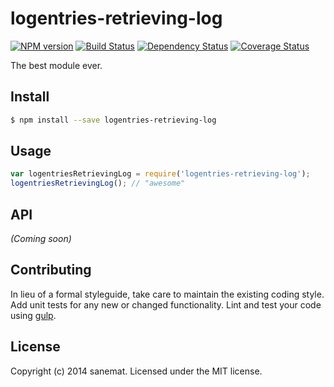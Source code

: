 # logentries-retrieving-log
[![NPM version][npm-image]][npm-url] [![Build Status][travis-image]][travis-url] [![Dependency Status][daviddm-url]][daviddm-image] [![Coverage Status][coveralls-image]][coveralls-url]

The best module ever.


## Install

```bash
$ npm install --save logentries-retrieving-log
```


## Usage

```javascript
var logentriesRetrievingLog = require('logentries-retrieving-log');
logentriesRetrievingLog(); // "awesome"
```

## API

_(Coming soon)_


## Contributing

In lieu of a formal styleguide, take care to maintain the existing coding style. Add unit tests for any new or changed functionality. Lint and test your code using [gulp](http://gulpjs.com/).


## License

Copyright (c) 2014 sanemat. Licensed under the MIT license.



[npm-url]: https://npmjs.org/package/logentries-retrieving-log
[npm-image]: https://badge.fury.io/js/logentries-retrieving-log.svg
[travis-url]: https://travis-ci.org/sanemat/node-logentries-retrieving-log
[travis-image]: https://travis-ci.org/sanemat/node-logentries-retrieving-log.svg?branch=master
[daviddm-url]: https://david-dm.org/sanemat/node-logentries-retrieving-log.svg?theme=shields.io
[daviddm-image]: https://david-dm.org/sanemat/node-logentries-retrieving-log
[coveralls-url]: https://coveralls.io/r/sanemat/node-logentries-retrieving-log
[coveralls-image]: https://coveralls.io/repos/sanemat/node-logentries-retrieving-log/badge.png
